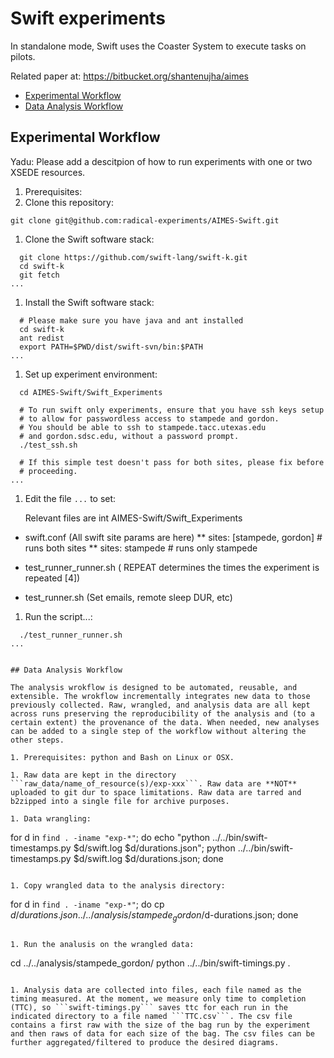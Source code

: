 # Swift experiments

In standalone mode, Swift uses the Coaster System to execute tasks on pilots. 

Related paper at: https://bitbucket.org/shantenujha/aimes

* [Experimental Workflow](#experimental-workflow)
* [Data Analysis Workflow](#data-analysis-workflow)

## Experimental Workflow

Yadu: Please add a descitpion of how to run experiments with one or two XSEDE resources.

1. Prerequisites:
1. Clone this repository:

  ```
  git clone git@github.com:radical-experiments/AIMES-Swift.git
  ```

1. Clone the Swift software stack:

  ```
    git clone https://github.com/swift-lang/swift-k.git
    cd swift-k
    git fetch
  ...
  ```

1. Install the Swift software stack:

  ```
    # Please make sure you have java and ant installed
    cd swift-k
    ant redist
    export PATH=$PWD/dist/swift-svn/bin:$PATH
  ...
  ```

1. Set up experiment environment:

  ```
    cd AIMES-Swift/Swift_Experiments
    
    # To run swift only experiments, ensure that you have ssh keys setup
    # to allow for passwordless access to stampede and gordon.
    # You should be able to ssh to stampede.tacc.utexas.edu
    # and gordon.sdsc.edu, without a password prompt.
    ./test_ssh.sh

    # If this simple test doesn't pass for both sites, please fix before
    # proceeding.
  ...
  ```

1. Edit the file ```...``` to set:

   Relevant files are int AIMES-Swift/Swift_Experiments
  * swift.conf (All swift site params are here)
     ** sites: [stampede, gordon]  # runs both sites
     ** sites: stampede            # runs only stampede

  * test_runner_runner.sh ( REPEAT determines the times the experiment is repeated [4])
  * test_runner.sh (Set emails, remote sleep DUR, etc)

1. Run the script...:

  ```
    ./test_runner_runner.sh
  ...


## Data Analysis Workflow

The analysis wrokflow is designed to be automated, reusable, and extensible. The wrokflow incrementally integrates new data to those previously collected. Raw, wrangled, and analysis data are all kept across runs preserving the reproducibility of the analysis and (to a certain extent) the provenance of the data. When needed, new analyses can be added to a single step of the workflow without altering the other steps.

1. Prerequisites: python and Bash on Linux or OSX.

1. Raw data are kept in the directory ```raw_data/name_of_resource(s)/exp-xxx```. Raw data are **NOT** uploaded to git dur to space limitations. Raw data are tarred and b2zipped into a single file for archive purposes.

1. Data wrangling:

   ```
   for d in `find . -iname "exp-*"`; do echo "python ../../bin/swift-timestamps.py $d/swift.log $d/durations.json"; python ../../bin/swift-timestamps.py $d/swift.log $d/durations.json; done
   ```

1. Copy wrangled data to the analysis directory:

  ```
  for d in `find . -iname "exp-*"`; do cp $d/durations.json ../../analysis/stampede_gordon/$d-durations.json; done
  ```

1. Run the analusis on the wrangled data:

  ```
  cd ../../analysis/stampede_gordon/
  python ../../bin/swift-timings.py .
  ```

1. Analysis data are collected into files, each file named as the timing measured. At the moment, we measure only time to completion (TTC), so ```swift-timings.py``` saves ttc for each run in the indicated directory to a file named ```TTC.csv```. The csv file contains a first raw with the size of the bag run by the experiment and then raws of data for each size of the bag. The csv files can be further aggregated/filtered to produce the desired diagrams.
